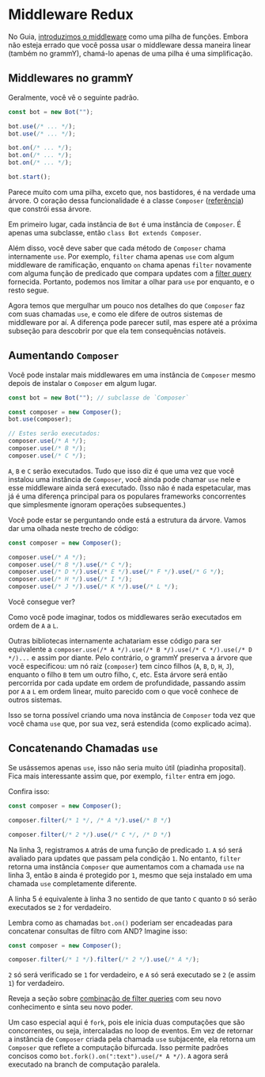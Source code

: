 # Middleware Redux

No Guia, [introduzimos o middleware](../guide/middleware) como uma pilha de funções.
Embora não esteja errado que você possa usar o middleware dessa maneira linear (também no grammY), chamá-lo apenas de uma pilha é uma simplificação.

## Middlewares no grammY

Geralmente, você vê o seguinte padrão.

```ts
const bot = new Bot("");

bot.use(/* ... */);
bot.use(/* ... */);

bot.on(/* ... */);
bot.on(/* ... */);
bot.on(/* ... */);

bot.start();
```

Parece muito com uma pilha, exceto que, nos bastidores, é na verdade uma árvore.
O coração dessa funcionalidade é a classe `Composer` ([referência](https://deno.land/x/grammy/mod.ts?s=Composer)) que constrói essa árvore.

Em primeiro lugar, cada instância de `Bot` é uma instância de `Composer`.
É apenas uma subclasse, então `class Bot extends Composer`.

Além disso, você deve saber que cada método de `Composer` chama internamente `use`.
Por exemplo, `filter` chama apenas `use` com algum middleware de ramificação, enquanto `on` chama apenas `filter` novamente com alguma função de predicado que compara updates com a [filter query](../guide/filter-queries.md) fornecida.
Portanto, podemos nos limitar a olhar para `use` por enquanto, e o resto segue.

Agora temos que mergulhar um pouco nos detalhes do que `Composer` faz com suas chamadas `use`, e como ele difere de outros sistemas de middleware por aí.
A diferença pode parecer sutil, mas espere até a próxima subseção para descobrir por que ela tem consequências notáveis.

## Aumentando `Composer`

Você pode instalar mais middlewares em uma instância de `Composer` mesmo depois de instalar o `Composer` em algum lugar.

```ts
const bot = new Bot(""); // subclasse de `Composer`

const composer = new Composer();
bot.use(composer);

// Estes serão executados:
composer.use(/* A */);
composer.use(/* B */);
composer.use(/* C */);
```

`A`, `B` e `C` serão executados.
Tudo que isso diz é que uma vez que você instalou uma instância de `Composer`, você ainda pode chamar `use` nele e esse middleware ainda será executado.
(Isso não é nada espetacular, mas já é uma diferença principal para os populares frameworks concorrentes que simplesmente ignoram operações subsequentes.)

Você pode estar se perguntando onde está a estrutura da árvore.
Vamos dar uma olhada neste trecho de código:

```ts
const composer = new Composer();

composer.use(/* A */);
composer.use(/* B */).use(/* C */);
composer.use(/* D */).use(/* E */).use(/* F */).use(/* G */);
composer.use(/* H */).use(/* I */);
composer.use(/* J */).use(/* K */).use(/* L */);
```

Você consegue ver?

Como você pode imaginar, todos os middlewares serão executados em ordem de `A` a `L`.

Outras bibliotecas internamente achatariam esse código para ser equivalente a `composer.use(/* A */).use(/* B */).use(/* C */).use(/* D */)...` e assim por diante.
Pelo contrário, o grammY preserva a árvore que você especificou: um nó raiz (`composer`) tem cinco filhos (`A`, `B`, `D`, `H`, `J`), enquanto o filho `B` tem um outro filho, `C`, etc.
Esta árvore será então percorrida por cada update em ordem de profundidade, passando assim por `A` a `L` em ordem linear, muito parecido com o que você conhece de outros sistemas.

Isso se torna possível criando uma nova instância de `Composer` toda vez que você chama `use` que, por sua vez, será estendida (como explicado acima).

## Concatenando Chamadas `use`

Se usássemos apenas `use`, isso não seria muito útil (piadinha proposital).
Fica mais interessante assim que, por exemplo, `filter` entra em jogo.

Confira isso:

```ts
const composer = new Composer();

composer.filter(/* 1 */, /* A */).use(/* B */)

composer.filter(/* 2 */).use(/* C */, /* D */)
```

Na linha 3, registramos `A` atrás de uma função de predicado `1`.
`A` só será avaliado para updates que passam pela condição `1`.
No entanto, `filter` retorna uma instância `Composer` que aumentamos com a chamada `use` na linha 3, então `B` ainda é protegido por `1`, mesmo que seja instalado em uma chamada `use` completamente diferente.

A linha 5 é equivalente à linha 3 no sentido de que tanto `C` quanto `D` só serão executados se `2` for verdadeiro.

Lembra como as chamadas `bot.on()` poderiam ser encadeadas para concatenar consultas de filtro com AND?
Imagine isso:

```ts
const composer = new Composer();

composer.filter(/* 1 */).filter(/* 2 */).use(/* A */);
```

`2` só será verificado se `1` for verdadeiro, e `A` só será executado se `2` (e assim `1`) for verdadeiro.

Reveja a seção sobre [combinação de filter queries](../guide/filter-queries.md#combinando-múltiplas-queries) com seu novo conhecimento e sinta seu novo poder.

Um caso especial aqui é `fork`, pois ele inicia duas computações que são concorrentes, ou seja, intercaladas no loop de eventos.
Em vez de retornar a instância de `Composer` criada pela chamada `use` subjacente, ela retorna um `Composer` que reflete a computação bifurcada.
Isso permite padrões concisos como `bot.fork().on(":text").use(/* A */)`.
`A` agora será executado na branch de computação paralela.
